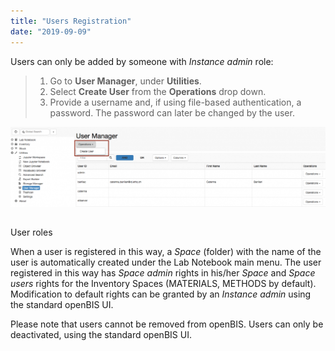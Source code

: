 ```yaml
---
title: "Users Registration"
date: "2019-09-09"
---
```


  
Users can only be added by someone with _Instance admin_ role:

> 1. Go to **User Manager**, under **Utilities**.
> 2. Select **Create User** from the **Operations** drop down. 
> 3. Provide a username and, if using file-based authentication, a password. The password can later be changed by the user.

![](images/user-manager-1024x261.png)

##   
User roles

  
When a user is registered in this way, a _Space_ (folder) with the name of the user is automatically created under the Lab Notebook main menu. The user registered in this way has _Space admin_ rights in his/her _Space_ and _Space users_ rights for the Inventory Spaces (MATERIALS, METHODS by default). Modification to default rights can be granted by an _Instance admin_ using the standard openBIS UI.

Please note that users cannot be removed from openBIS. Users can only be deactivated, using the standard openBIS UI.
